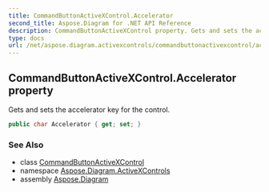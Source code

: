 ```yaml
---
title: CommandButtonActiveXControl.Accelerator
second_title: Aspose.Diagram for .NET API Reference
description: CommandButtonActiveXControl property. Gets and sets the accelerator key for the control
type: docs
url: /net/aspose.diagram.activexcontrols/commandbuttonactivexcontrol/accelerator/
---
```

## CommandButtonActiveXControl.Accelerator property

Gets and sets the accelerator key for the control.

```csharp
public char Accelerator { get; set; }
```

### See Also

* class [CommandButtonActiveXControl](../)
* namespace [Aspose.Diagram.ActiveXControls](../../commandbuttonactivexcontrol/)
* assembly [Aspose.Diagram](../../../)


